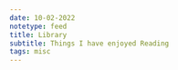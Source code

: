 ```yaml
---
date: 10-02-2022
notetype: feed
title: Library
subtitle: Things I have enjoyed Reading
tags: misc
---
```


